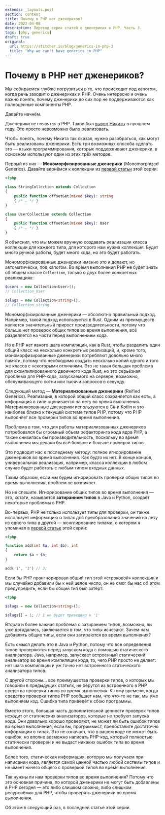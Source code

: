 ```yaml
---
extends: _layouts.post
section: content
title: Почему в PHP нет дженериков?
date: 2022-04-08
description: Перевод серии статей о дженериках в PHP. Часть 3.
tags: [php, generics]
draft: true
original:
  url: https://stitcher.io/blog/generics-in-php-3
  title: "Why we can't have generics in PHP"
---
```


# Почему в PHP нет дженериков?

Мы собираемся глубже погрузиться в то, что происходит под капотом, когда речь заходит о дженериках и PHP. Очень
интересно и очень важно понять, почему дженерики до сих пор не поддерживаются как полноценные компоненты PHP.

Давайте начнём.

Дженерики не появятся в PHP. Таков
был [вывод Никиты](https://www.reddit.com/r/PHP/comments/j65968/ama_with_the_phpstorm_team_from_jetbrains_on/g7zg9mt/) в
прошлом году. Это просто невозможно было реализовать.

Чтобы понять, почему Никита так сказал, нужно разобраться, как могут быть реализованы дженерики. Есть три
возможных способа сделать это — языки программирования, которые поддерживают дженерики, в основном используют один из
этих трёх методов.

Первый из них — **Мономорфизированные дженерики** (Monomorphized Generics).
Давайте вернёмся к коллекции из [первой статьи](/post/generics-in-php/) этой серии:

```php
<?php

class StringCollection extends Collection
{
    public function offsetGet(mixed $key): string 
    { /* … */ }
}

class UserCollection extends Collection
{
    public function offsetGet(mixed $key): User 
    { /* … */ }
}
```

Я объяснил, что мы можем вручную создавать реализации класса коллекции для каждого типа, для которого нам нужна коллекция.
Будет много ручной работы, будет много кода, но это будет работать.

Мономорфизированные дженерики именно это и делают, но автоматически, под капотом.
Во время выполнения PHP не будет знать об общем классе `Collection`, только о двух более конкретных реализациях:

```php
$users = new Collection<User>();
// Collection_User

$slugs = new Collection<string>();
// Collection_string
```

Мономорфизированные дженерики — абсолютно правильный подход. Например, такой подход используется в Rust. Одним из преимуществ
является значительный прирост производительности, потому что больше нет проверок общих типов во время выполнения, всё
разделяется на части перед выполнением кода.

Но в PHP нет явного шага компиляции, как в Rust, чтобы разделить один общий класс на несколько конкретных реализаций, и,
кроме того, мономорфизированные дженерики потребляют довольно много памяти, потому что необходимо создать несколько копий одного и того
же класса с некоторыми отличиями. Это не такая большая проблема для скомпилированного двоичного кода Rust,
но это серьёзная проблема для PHP-кода, запускаемого на сервере, возможно, обслуживающего сотни или тысячи запросов в секунду.

Следующий метод — **Материализованные дженерики** (Reified Generics). Реализация, в которой общий класс сохраняется как есть, а информация о типе
оценивается на лету во время выполнения. Материализованные дженерики используются в C# и Kotlin и это наиболее близко к текущей
системе типов PHP, потому что PHP выполняет все проверки типов во время выполнения.

Проблема в том, что для работы материализованных дженериков потребовался бы огромный объем рефакторинга кода ядра PHP,
а также снизилась бы производительность, поскольку во время выполнения мы делали бы всё больше и больше проверок типов.

Это подводит нас к последнему методу: полное игнорирование дженериков во время выполнения. Как будто их нет. В конце
концов, универсальная реализация, например, класса коллекции в любом случае будет работать с любым типом входных данных.

Таким образом, если мы будем игнорировать проверки общих типов во время выполнения, проблем не возникнет.

Но не спешите. Игнорирование общих типов во время выполнения — это, кстати, называется **затиранием типов** в Java и
Python, создаёт некоторые проблемы в PHP.

Во-первых, PHP не только использует типы для проверки, он также использует информацию о типах для преобразования
значений на лету из одного типа в другой — жонглирование типами, о котором я упоминал в [первой статье](/post/generics-in-php/) этой серии:

```php
<?php

function add(int $a, int $b): int 
{
    return $a + $b;
}

add('1', '2') // 3;
```

Если бы PHP проигнорировал общий тип этой «строковой» коллекции и мы случайно добавили бы к ней целое число, он не смог
бы нас об этом предупредить, если бы общий тип был затёрт:

```php
<?php

$slugs = new Collection<string>();

$slugs[] = 1; // 1 не будет приведено к '1'
```

Вторая и более важная проблема с затиранием типов, возможно, вы уже догадались, заключается в том,
что типы исчезают. Зачем нам добавлять общие типы, если они затираются во время выполнения?

Есть смысл делать это в Java и Python, потому что все определения типов проверяются перед запуском кода с помощью статического
анализатора. Java, например, запускает встроенный статический анализатор во время компиляции кода, то, чего PHP просто не
делает: нет шага компиляции и уж точно нет встроенного статического анализатора типов.

С другой стороны... все преимущества проверки типов, о которых мы говорили в предыдущих статьях, не берутся из
встроенного в PHP средства проверки типов во время выполнения. К тому времени, когда средство проверки типов PHP
сообщает нам, что что-то не так, мы уже выполняем код. Ошибка типа приведёт к сбою программы.

Вместо этого, большая часть дополнительной ценности проверок типов исходит от статических анализаторов, которые не
требуют запуска кода. Они довольно хорошо проверяют, не может ли быть ошибок типов во время выполнения, если вы,
программист, предоставите достаточно информации о типах. Это не означает, что в вашем коде не может быть ошибок, но
вполне возможно написать PHP-код, который полностью статически проверен и не выдаст никаких ошибок типа во время
выполнения.

Более того, статическая информация, которую мы получаем при написании кода, является самой ценной частью любой системы
типов и не имеет ничего общего с проверкой типов во время выполнения.

Так нужны ли нам проверки типов во время выполнения? Потому что это основная причина, по которой дженерики не могут быть
добавлены в PHP сегодня — это либо слишком сложно, либо слишком ресурсоёмко для PHP, чтобы проверять дженерики во время
выполнения.

Об этом в следующий раз, в последней статье этой серии.